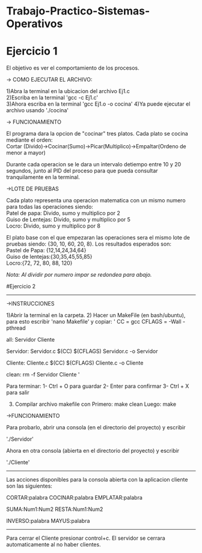 # Trabajo-Practico-Sistemas-Operativos  
  
# Ejercicio 1  
  
El objetivo es ver el comportamiento de los procesos.   
  
-> COMO EJECUTAR EL ARCHIVO:  
  
  1)Abra la terminal en la ubicacion del archivo Ej1.c  
  2)Escriba en la terminal 'gcc -c Ej1.c'  
  3)Ahora escriba en la terminal 'gcc Ej1.o -o cocina'
  4)Ya puede ejecutar el archivo usando './cocina'  
  
-> FUNCIONAMIENTO  
  
El programa dara la opcion de "cocinar" tres platos. Cada plato se cocina mediante el orden:   
  Cortar (Divido)->Cocinar(Sumo)->Picar(Multiplico)->Empaltar(Ordeno de menor a mayor)    
  
Durante cada operacion se le dara un intervalo detiempo entre 10 y 20 segundos, junto al PID del proceso para que pueda consultar tranquilamente en la terminal.   
  
->LOTE DE PRUEBAS  
  
Cada plato representa una operacion matematica con un mismo numero para todas las operaciones siendo:  
Patel de papa: Divido, sumo y multiplico por 2  
Guiso de Lentejas: Divido, sumo y multiplico por 5  
Locro: Divido, sumo y multiplico por 8  

El plato base con el que empezaran las operaciones sera el mismo lote de pruebas siendo: {30, 10, 60, 20, 8}. Los resultados esperados son:  
Pastel de Papa: {12,14,24,34,64}  
Guiso de lentejas:{30,35,45,55,85}  
Locro:{72, 72, 80, 88, 120}  
  
*Nota: Al dividir por numero impar se redondea para abajo.*  

#Ejercicio 2

-------------------------------------------------
->INSTRUCCIONES

1)Abrir la terminal en la carpeta. 
2) Hacer un MakeFile (en bash/ubuntu), para esto escribir 'nano Makefile' y copiar:
'
CC = gcc
CFLAGS = -Wall -pthread

all: Servidor Cliente

Servidor: Servidor.c
        $(CC) $(CFLAGS) Servidor.c -o Servidor

Cliente: Cliente.c
        $(CC) $(CFLAGS) Cliente.c -o Cliente

clean:
        rm -f Servidor Cliente
'

Para terminar:
1- Ctrl + O para guardar
2- Enter para confirmar
3- Ctrl + X para salir

3) Compilar archivo makefile con
Primero:   make clean
Luego: 	   make

->FUNCIONAMIENTO

Para probarlo, abrir una consola (en el directorio del proyecto) y escribir

'./Servidor'

Ahora en otra consola (abierta en el directorio del proyecto) y escribir

'./Cliente'

------------------------------------------------
Las acciones disponibles para la consola abierta con la aplicacion cliente son las siguientes:

CORTAR:palabra
COCINAR:palabra
EMPLATAR:palabra

SUMA:Num1:Num2
RESTA:Num1:Num2

INVERSO:palabra
MAYUS:palabra

-----------------------------------------------------------
Para cerrar el Cliente presionar control+c. El servidor se cerrara automaticamente al no haber clientes.
